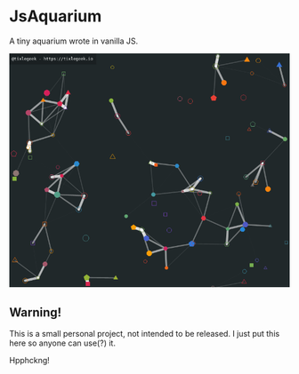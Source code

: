 # JsAquarium

A tiny aquarium wrote in vanilla JS.

![](./README.assets/screenshot.gif)



## Warning!

This is a small personal project, not intended to be released. I just put this here so anyone can use(?) it.



Hpphckng!
